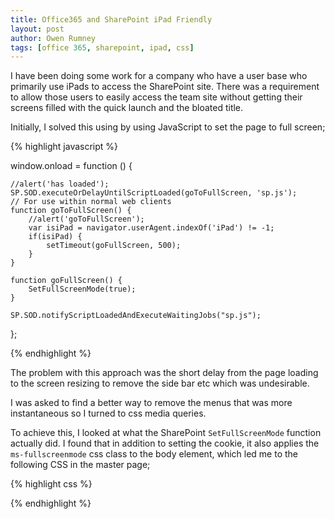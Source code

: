 ```yaml
---
title: Office365 and SharePoint iPad Friendly
layout: post
author: Owen Rumney
tags: [office 365, sharepoint, ipad, css]
---
```


I have been doing some work for a company who have a user base who primarily use iPads to access the SharePoint site. There was a requirement to allow those users to easily access the team site without getting their screens filled with the quick launch and the bloated title.

Initially, I solved this using by using JavaScript to set the page to full screen;

{% highlight javascript %}

window.onload = function () {

    //alert('has loaded');
    SP.SOD.executeOrDelayUntilScriptLoaded(goToFullScreen, 'sp.js');
    // For use within normal web clients
    function goToFullScreen() {
    	//alert('goToFullScreen');
    	var isiPad = navigator.userAgent.indexOf('iPad') != -1;
    	if(isiPad) {
    		setTimeout(goFullScreen, 500);
    	}
    }

    function goFullScreen() {
    	SetFullScreenMode(true);
    }

    SP.SOD.notifyScriptLoadedAndExecuteWaitingJobs("sp.js");

};

{% endhighlight %}

The problem with this approach was the short delay from the page loading to the screen resizing to remove the side bar etc which was undesirable.

I was asked to find a better way to remove the menus that was more instantaneous so I turned to css media queries.

To achieve this, I looked at what the SharePoint `SetFullScreenMode` function actually did. I found that in addition to setting the cookie, it also applies the `ms-fullscreenmode` css class to the body element, which led me to the following CSS in the master page;

{% highlight css %}

<style>

	@media only screen and (min-device-width: 768px) and (max-device-width: 1024px){

		#navresizerVerticalBar{
			display:none;
		}
		#navresizerHorizontalBar{
			display:none;
		}
		#s4-titlerow {
			display:none !important;
		}
		#sideNavBox {
			display:none;
		}
		#contentBox {
			margin-left:40px;
		}
		#contentBox {
			margin-left:0px;
		}
	}
</style>

{% endhighlight %}
